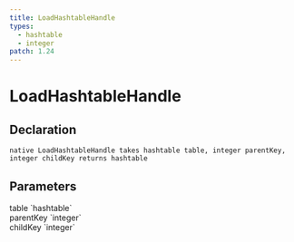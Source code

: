```yaml
---
title: LoadHashtableHandle
types:
  - hashtable
  - integer
patch: 1.24
---
```


# LoadHashtableHandle

## Declaration

```
native LoadHashtableHandle takes hashtable table, integer parentKey, integer childKey returns hashtable
```

## Parameters
<dl>
  <dt>table `hashtable`</dt>
  <dd></dd>

  <dt>parentKey `integer`</dt>
  <dd></dd>

  <dt>childKey `integer`</dt>
  <dd></dd>
</dl>